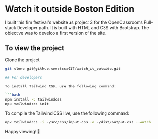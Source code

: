 # Watch it outside Boston Edition

I built this fim festival's website as project 3 for the OpenClassrooms Full-stack Developer path. It is built with HTML and CSS with Bootstrap. The objective was to develop a first version of the site.

## To view the project

Clone the project

````bash
git clone git@github.com:tssa017/watch_it_outside.git

## For developers

To install Tailwind CSS, use the following command:

```bash
npm install -D tailwindcss
npx tailwindcss init
````

To compile the Tailwind CSS live, use the following command:

```bash
npx tailwindcss -i ./src/css/input.css -o ./dist/output.css --watch
```

Happy viewing! 🍿
